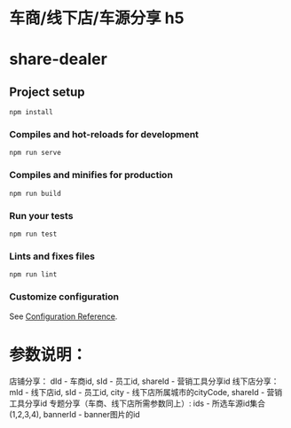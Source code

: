# 车商/线下店/车源分享 h5
# share-dealer

## Project setup
```
npm install
```

### Compiles and hot-reloads for development
```
npm run serve
```

### Compiles and minifies for production
```
npm run build
```

### Run your tests
```
npm run test
```

### Lints and fixes files
```
npm run lint
```

### Customize configuration
See [Configuration Reference](https://cli.vuejs.org/config/).

# 参数说明：
店铺分享： dId - 车商id, sId - 员工id, shareId - 营销工具分享id
线下店分享： mId - 线下店id, sId - 员工id, city - 线下店所属城市的cityCode, shareId - 营销工具分享id
专题分享（车商、线下店所需参数同上）: ids - 所选车源id集合(1,2,3,4), bannerId - banner图片的id
